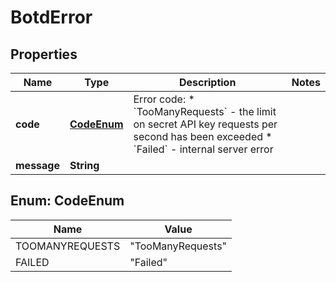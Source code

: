 

# BotdError


## Properties

| Name | Type | Description | Notes |
|------------ | ------------- | ------------- | -------------|
|**code** | [**CodeEnum**](#CodeEnum) | Error code:  * &#x60;TooManyRequests&#x60; - the limit on secret API key requests per second has been exceeded  * &#x60;Failed&#x60; - internal server error  |  |
|**message** | **String** |  |  |



## Enum: CodeEnum

| Name | Value |
|---- | -----|
| TOOMANYREQUESTS | &quot;TooManyRequests&quot; |
| FAILED | &quot;Failed&quot; |



